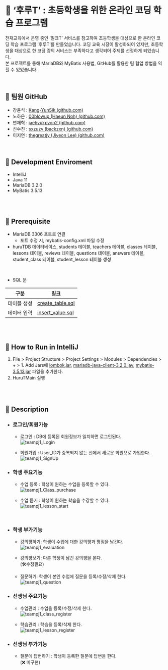 # 🍓 ‘후루T’ : 초등학생을 위한 온라인 코딩 학습 프로그램
천재교육에서 운영 중인 ‘밀크T’ 서비스를 참고하여 초등학생을 대상으로 한 온라인 코딩 학습 프로그램 ‘후루T’를 만들었습니다. 코딩 교육 시장이 활성화되어 있지만, 초등학생을 대상으로 한 코딩 강의 서비스는 부족하다고 생각되어 주제를 선정하게 되었습니다.
<br>본 프로젝트를 통해 MariaDB와 MyBatis 사용법, GitHub를 활용한 팀 협업 방법을 익힐 수 있었습니다.


<br>

## 🍊 팀원 GitHub
- 강윤식 : [Kang-YunSik (github.com)](https://github.com/Kang-YunSik)
- 노하은 : [00blowup (Haeun Noh) (github.com)](https://github.com/00blowup)
- 변재혁 : [jaehyukpyon2 (github.com)](https://github.com/jaehyukpyon2)
- 신수진 : [sxzuzv (backzxn) (github.com)](https://github.com/sxzuzv)
- 이지연 : [thegreatjy (Jiyeon Lee) (github.com)](https://github.com/thegreatjy)
<br><br><br>
## 🍋 Development Enviroment

- IntelliJ
- Java 11
- MariaDB 3.2.0
- MyBatis 3.5.13

<br><br>

## 🍏 Prerequisite
- MariaDB 3306 포트로 연결
    - 포트 수정 시, mybatis-config.xml 파일 수정
- huruTDB 데이터베이스, students 테이블, teachers 테이블, classes 테이블, lessons 테이블, reviews 테이블, questions 테이블, answers 테이블, student_class 테이블, student_lesson 테이블 생성

<br>

- SQL 문

| 구분 | 링크 |
| --- | --- |
| 테이블 생성 | [create_table.sql](https://github.com/ChunjaeHuruT/HuruT/blob/main/sql/create_table.sql)   
| 데이터 입력 | [insert_value.sql](https://github.com/ChunjaeHuruT/HuruT/blob/main/sql/insert_value.sql)   |




<br><br>

## 🍑 How to Run in IntelliJ
1. File > Project Structure > Project Settings > Modules > Dependencies > + > 1. Add Jars에 [lombok.jar](lib), [mariadb-java-client-3.2.0.jav](lib), [mybatis-3.5.13.jar](lib) 파일을 추가한다.
2. HuruTMain 실행

<br><br>

## 🍇 Description
- ### 로그인/회원가능
  - 로그인 : DB에 등록된 회원정보가 일치하면 로그인된다. <br>
![teampj1_Login](https://github.com/Kang-YunSik/jsp_study/assets/145963623/674d41d1-fbd0-4963-b653-68e04544d880)


  - 회원가입 : User_ID가 중복되지 않는 선에서 새로운 회원으로 가입한다.<br>
![teampj1_SignUp](https://github.com/Kang-YunSik/jsp_study/assets/145963623/747174b3-5fe5-4e1c-89fe-67260a107027) ​
​
- ### 학생 주요기능
  - 수업 등록 : 학생이 원하는 수업을 등록할 수 있다. <br>
![teampj1_Class_purchase](https://github.com/Kang-YunSik/jsp_study/assets/145963623/d8a21c61-2c18-45d4-be67-104654aa7343)


  - 수업 듣기 : 학생이 원하는 학습을 수강할 수 있다. <br>
![teampj1_lesson_start](https://github.com/Kang-YunSik/jsp_study/assets/145963623/33e5b8cf-a8bd-4da4-88ba-8060569d419e)

​​
- ### 학생 부가기능
  - 강의평하기: 학생이 수업에 대한 강의평과 평점을 남긴다. <br>
![teampj1_evaluation](https://github.com/Kang-YunSik/jsp_study/assets/145963623/9e56e493-2e86-46d4-8ec6-54f7eab903d0)


  - 강의평보기: 다른 학생이 남긴 강의평을 본다. <br> (🛠수정필요)


  - 질문하기: 학생이 본인 수업에 질문을 등록/수정/삭제 한다. <br>
![teampj1_question](https://github.com/Kang-YunSik/jsp_study/assets/145963623/b048e94b-69d6-4d4f-be42-1cbf017b520c)


- ### 선생님 주요기능
  - 수업관리 : 수업을 등록/수정/삭제 한다. <br>
![teampj1_class_register](https://github.com/Kang-YunSik/jsp_study/assets/145963623/0f3348fb-9297-4c37-b5e9-9074e8c4ca38)


  - 학습관리 : 학습을 등록/삭제 한다. <br>
![teampj1_lesson_register](https://github.com/Kang-YunSik/jsp_study/assets/145963623/2d973cd2-d5b2-45a5-8c18-ee4e888bb148)


- ### 선생님 부가기능
  - 질문에 답변하기 : 학생이 등록한 질문에 답변을 한다. <br>
 (❌ 미구현)<br>

​
---
